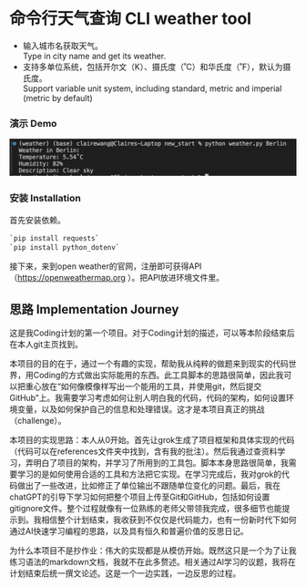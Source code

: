 # 命令行天气查询 CLI weather tool 
- 输入城市名获取天气。  
Type in city name and get its weather.
- 支持多单位系统，包括开尔文（K）、摄氏度（˚C）和华氏度（˚F），默认为摄氏度。  
Support variable unit system, including standard, metric and imperial (metric by default)

### 演示 Demo
![picture](references/1.png)

### 安装 Installation
首先安装依赖。
```bash
`pip install requests`  
`pip install python_dotenv`   
```
接下来，来到open weather的官网，注册即可获得API（https://openweathermap.org ）。把API放进环境文件里。  

## 思路 Implementation Journey
这是我Coding计划的第一个项目。对于Coding计划的描述，可以等本阶段结束后在本人git主页找到。

本项目的目的在于，通过一个有趣的实现，帮助我从纯粹的做题来到现实的代码世界，用Coding的方式做出实际能用的东西。此工具脚本的思路很简单，因此我可以把重心放在“如何像模像样写出一个能用的工具，并使用git，然后提交GitHub”上。我需要学习考虑如何让别人明白我的代码，代码的架构，如何设置环境变量，以及如何保护自己的信息和处理错误。这才是本项目真正的挑战（challenge）。

本项目的实现思路：本人从0开始。首先让grok生成了项目框架和具体实现的代码（代码可以在references文件夹中找到，含有我的批注）。然后我通过查资料学习，弄明白了项目的架构，并学习了所用到的工具包。脚本本身思路很简单，我需要学习的是如何使用合适的工具和方法把它实现。在学习完成后，我对grok的代码做出了一些改进，比如修正了单位输出不跟随单位变化的问题。最后，我在chatGPT的引导下学习如何把整个项目上传至Git和GitHub，包括如何设置gitignore文件。整个过程就像有一位熟练的老师父带领我完成，很多细节也能提示到。我相信整个计划结束，我收获到不仅仅是代码能力，也有一份新时代下如何通过AI快速学习编程的思路，以及具有恒久和普遍价值的反思日记。

为什么本项目不是抄作业：伟大的实现都是从模仿开始。既然这只是一个为了让我练习语法的markdown文档，我就不在此多赘述。相关通过AI学习的议题，我将在计划结束后统一撰文论述。这是一个一边实践，一边反思的过程。
